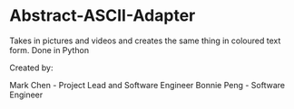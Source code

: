 # Abstract-ASCII-Adapter
Takes in pictures and videos and creates the same thing in coloured text form.
Done in Python

Created by:

Mark Chen - Project Lead and Software Engineer
Bonnie Peng - Software Engineer

